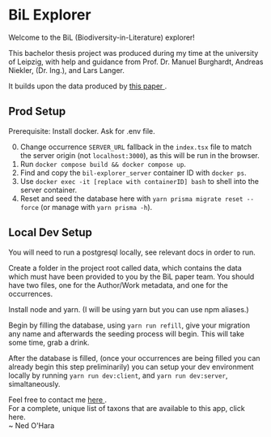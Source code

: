 # BiL Explorer

Welcome to the BiL (Biodiversity-in-Literature) explorer!

This bachelor thesis project was produced during my time at the university of Leipzig, with help and guidance from Prof. Dr. Manuel Burghardt, Andreas Niekler, (Dr. Ing.), and Lars Langer.

It builds upon the data produced by
<a href="https://besjournals.onlinelibrary.wiley.com/doi/10.1002/pan3.10256">
  this paper
</a>
.

## Prod Setup

Prerequisite: 
  Install docker.
  Ask for .env file.

0. Change occurrence `SERVER_URL` fallback in the `index.tsx` file to match the server origin (not `localhost:3000`), as this will be run in the browser.
1. Run `docker compose build && docker compose up`.
2. Find and copy the `bil-explorer_server` container ID with `docker ps`.
3. Use `docker exec -it [replace with containerID] bash` to shell into the server container.
4. Reset and seed the database here with `yarn prisma migrate reset --force` (or manage with `yarn prisma -h`).

## Local Dev Setup

You will need to run a postgresql locally, see relevant docs in order to run.

Create a folder in the project root called data, which contains the data which must have been provided to you by the BiL paper team.
You should have two files, one for the Author/Work metadata, and one for the occurrences.

Install node and yarn. (I will be using yarn but you can use npm aliases.)

Begin by filling the database, using `yarn run refill`, give your migration any name and afterwards the seeding process will begin.
This will take some time, grab a drink.

After the database is filled, (once your occurrences are being filled you can already begin this step preliminarily) 
you can setup your dev environment locally by running
`yarn run dev:client`, and `yarn run dev:server`, simaltaneously.

Feel free to contact me
<a href="&#x6d;&#x61;&#x69;&#x6c;&#x74;&#x6f;&#x3a;&#x63;&#x6f;&#x6e;&#x74;&#x61;&#x63;&#x74;&#x40;&#x6e;&#x6f;&#x68;&#x61;&#x72;&#x61;&#x2e;&#x6d;&#x65;?subject=Hey! - BiL Explorer">
  here
</a>
.
<br />
For a complete, unique list of taxons that are available to this app, click here.
<br />
<span className="italic">
~ Ned O'Hara
</span>